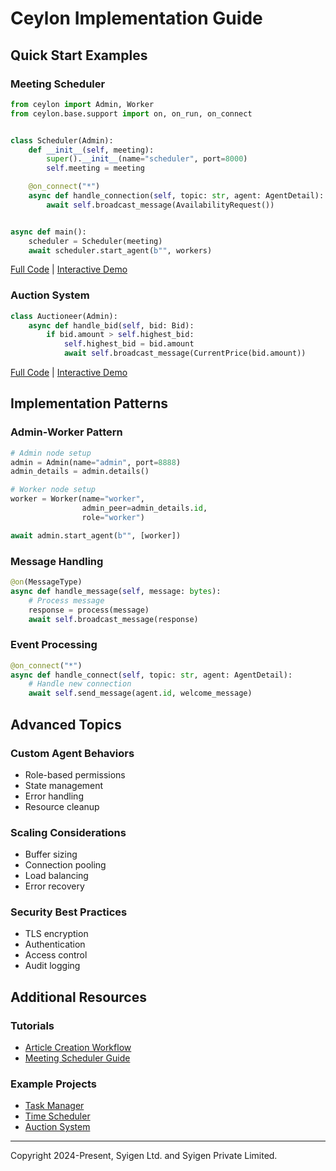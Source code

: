 # Ceylon Implementation Guide

## Quick Start Examples

### Meeting Scheduler

```python
from ceylon import Admin, Worker
from ceylon.base.support import on, on_run, on_connect


class Scheduler(Admin):
    def __init__(self, meeting):
        super().__init__(name="scheduler", port=8000)
        self.meeting = meeting

    @on_connect("*")
    async def handle_connection(self, topic: str, agent: AgentDetail):
        await self.broadcast_message(AvailabilityRequest())


async def main():
    scheduler = Scheduler(meeting)
    await scheduler.start_agent(b"", workers)
```

[Full Code](examples/meeting-sechdular.md) | [Interactive Demo](https://colab.research.google.com/drive/1C-E9BN992k5sZYeJWnVrsWA5_ryaaT8m)

### Auction System

```python
class Auctioneer(Admin):
    async def handle_bid(self, bid: Bid):
        if bid.amount > self.highest_bid:
            self.highest_bid = bid.amount
            await self.broadcast_message(CurrentPrice(bid.amount))
```

[Full Code](examples/auction) | [Interactive Demo](https://colab.research.google.com/drive/12o76s4CyGvOpUaACDYIaYmJgJE1hC81Y)

## Implementation Patterns

### Admin-Worker Pattern

```python
# Admin node setup
admin = Admin(name="admin", port=8888)
admin_details = admin.details()

# Worker node setup  
worker = Worker(name="worker",
                admin_peer=admin_details.id,
                role="worker")

await admin.start_agent(b"", [worker])
```

### Message Handling

```python
@on(MessageType)
async def handle_message(self, message: bytes):
    # Process message
    response = process(message)
    await self.broadcast_message(response)
```

### Event Processing

```python
@on_connect("*")
async def handle_connect(self, topic: str, agent: AgentDetail):
    # Handle new connection
    await self.send_message(agent.id, welcome_message)
```

## Advanced Topics

### Custom Agent Behaviors

- Role-based permissions
- State management
- Error handling
- Resource cleanup

### Scaling Considerations

- Buffer sizing
- Connection pooling
- Load balancing
- Error recovery

### Security Best Practices

- TLS encryption
- Authentication
- Access control
- Audit logging

## Additional Resources

### Tutorials

- [Article Creation Workflow](https://medium.com/ceylonai/collaborative-ai-workflow-using-ceylon-framework-for-streamlined-article-creation-81bbd7ee7c01)
- [Meeting Scheduler Guide](https://medium.com/ceylonai/a-meeting-scheduler-with-ceylon-multi-agent-system-a7aa5a906f36)

### Example Projects

- [Task Manager](examples/task_manager)
- [Time Scheduler](examples/time_scheduling)
- [Auction System](examples/auction)

---
Copyright 2024-Present, Syigen Ltd. and Syigen Private Limited.